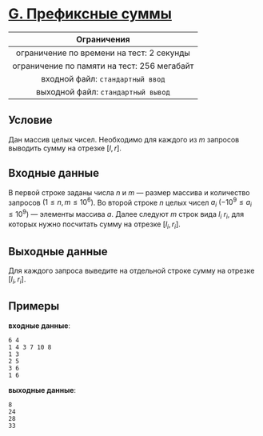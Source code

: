 # [G. Префиксные суммы](G.cpp)

| Ограничения                                 |
|:-------------------------------------------:|
| ограничение по времени на тест: 2 секунды   |
| ограничение по памяти на тест: 256 мегабайт |
| входной файл: `стандартный ввод`            |
| выходной файл: `стандартный вывод`          |

## Условие

Дан массив целых чисел. Необходимо для каждого из $m$ запросов выводить сумму на отрезке $[l, r]$.

## Входные данные

В первой строке заданы числа $n$ и $m$ — размер массива и количество запросов $(1 \leqslant n, m \leqslant 10^{6})$. Во второй строке $n$ целых чисел $a_{i}$ $(-10^{9} \leqslant a_{i} \leqslant 10^{9})$ — элементы массива $a$. Далее следуют $m$ строк вида $l_{i}$ $r_{i}$, для которых нужно посчитать сумму на отрезке $[l_{i}, r_{i}]$.

## Выходные данные

Для каждого запроса выведите на отдельной строке сумму на отрезке $[l_{i}, r_{i}]$.

## Примеры

**входные данные**:

```text
6 4
1 4 3 7 10 8
1 3
2 5
3 6
1 6
```

**выходные данные**:

```text
8
24
28
33
```
